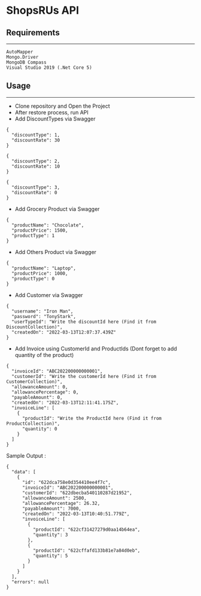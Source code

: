 ShopsRUs API
======================


## Requirements 
________
````
AutoMapper
Mongo.Driver
MongoDB Compass
Visual Studio 2019 (.Net Core 5)
````

## Usage 
________
- Clone repository and Open the Project 
- After restore process, run API
- Add DiscountTypes via Swagger
````
{
  "discountType": 1,
  "discountRate": 30
}
````
````
{
  "discountType": 2,
  "discountRate": 10
}
````
````
{
  "discountType": 3,
  "discountRate": 0
}
````
- Add Grocery Product via Swagger
````
{
  "productName": "Chocolate",
  "productPrice": 1500,
  "productType": 1
}
````
- Add Others Product via Swagger
````
{
  "productName": "Laptop",
  "productPrice": 1000,
  "productType": 0 
}
````
- Add Customer via Swagger
````
{
  "username": "Iron Man",
  "password": "TonyStark",
  "userTypeId": "Write the discountId here (Find it from DiscountCollection)",
  "createdOn": "2022-03-13T12:07:37.439Z"
}
````
- Add Invoice using CustomerId and ProductIds (Dont forget to add quantity of the product)
````
{
  "invoiceId": "ABC202200000000001",
  "customerId": "Write the customerId here (Find it from CustomerCollection)",
  "allowanceAmount": 0,
  "allowancePercentage": 0,
  "payableAmount": 0,
  "createdOn": "2022-03-13T12:11:41.175Z",
  "invoiceLine": [
    {
      "productId": "Write the ProductId here (Find it from ProductCollection)",
      "quantity": 0
    }
  ]
}
````
Sample Output :
````
{
  "data": [
    {
      "id": "622dca758e0d354410ee4f7c",
      "invoiceId": "ABC202200000000001",
      "customerId": "622dbecba540110287d21952",
      "allowanceAmount": 2500,
      "allowancePercentage": 26.32,
      "payableAmount": 7000,
      "createdOn": "2022-03-13T10:40:51.779Z",
      "invoiceLine": [
        {
          "productId": "622cf31427279d0aa14b64ea",
          "quantity": 3
        },
        {
          "productId": "622cffafd133b81e7a84d0eb",
          "quantity": 5
        }
      ]
    }
  ],
  "errors": null
}
